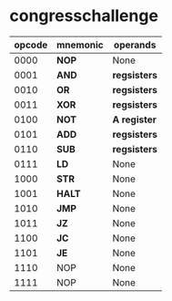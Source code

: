 # congresschallenge
| opcode | mnemonic | operands |
|---|---|---|
| 0000 | **NOP** | None |
| 0001 | **AND** | **regsisters** |
| 0010 | **OR** | **regsisters** |
| 0011 | **XOR** | **regsisters** |
| 0100 | **NOT** | **A register** |
| 0101 | **ADD** | **regsisters** |
| 0110 | **SUB** | **regsisters** |
| 0111 | **LD** | None |
| 1000 | **STR** | None |
| 1001 | **HALT** | None |
| 1010 | **JMP** | None |
| 1011 | **JZ** | None |
| 1100 | **JC** | None |
| 1101 | **JE** | None |
| 1110 | NOP | None |
| 1111 | NOP | None |
